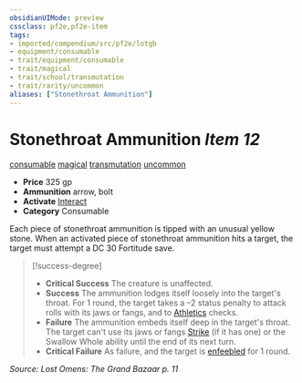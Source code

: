 ```yaml
---
obsidianUIMode: preview
cssclass: pf2e,pf2e-item
tags:
- imported/compendium/src/pf2e/lotgb
- equipment/consumable
- trait/equipment/consumable
- trait/magical
- trait/school/transmutation
- trait/rarity/uncommon
aliases: ["Stonethroat Ammunition"]
---
```

# Stonethroat Ammunition *Item 12*  
[consumable](consumable.md)  [magical](magical.md)  [transmutation](transmutation.md)  [uncommon](uncommon.md)  

- **Price** 325 gp
- **Ammunition** arrow, bolt
- **Activate** [Interact](interact.md)
- **Category** Consumable

Each piece of stonethroat ammunition is tipped with an unusual yellow stone. When an activated piece of stonethroat ammunition hits a target, the target must attempt a DC 30 Fortitude save.

> [!success-degree] 
> - **Critical Success** The creature is unaffected.
> - **Success** The ammunition lodges itself loosely into the target's throat. For 1 round, the target takes a –2 status penalty to attack rolls with its jaws or fangs, and to [Athletics](../../skills.md#Athletics) checks.
> - **Failure** The ammunition embeds itself deep in the target's throat. The target can't use its jaws or fangs [Strike](strike.md) (if it has one) or the Swallow Whole ability until the end of its next turn.
> - **Critical Failure** As failure, and the target is [enfeebled](conditions.md#Enfeebled) for 1 round.

*Source: Lost Omens: The Grand Bazaar p. 11*